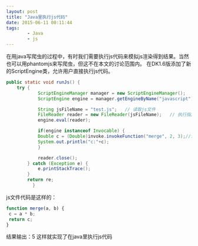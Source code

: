 ```yaml
---
layout: post
title: "Java里执行js代码"
date: 2015-06-11 00:11:44
tags: 
		- Java 
		- js
---
```

在用java写爬虫的过程中，有时我们需要执行js代码来模拟js渲染得到结果。当然也可以用phantomjs来写爬虫，但这不在本文的讨论范围内。
在DK1.6版添加了新的ScriptEngine类，允许用户直接执行js代码。
<!-- more -->
```java
public static void runJs() {
	try {
			ScriptEngineManager manager = new ScriptEngineManager();   
			ScriptEngine engine = manager.getEngineByName("javascript");     

			String jsFileName = "test.js";   // 读取js文件   
			FileReader reader = new FileReader(jsFileName);   // 执行指定脚本 
			engine.eval(reader);   

			if(engine instanceof Invocable) { 
			Double c = (Double)invoke.invokeFunction("merge", 2, 3);//调用merge方法，并传入两个参数 
            System.out.println("c:"+c);
			}   

			reader.close();
		} catch (Exception e) {
			e.printStackTrace();
		}  
		return re;
		  }
```

js文件代码是这样的：
```javascript
function merge(a, b) { 
 c = a * b; 
 return c; 
}
```

结果输出：5
这样就实现了在java里执行js代码
